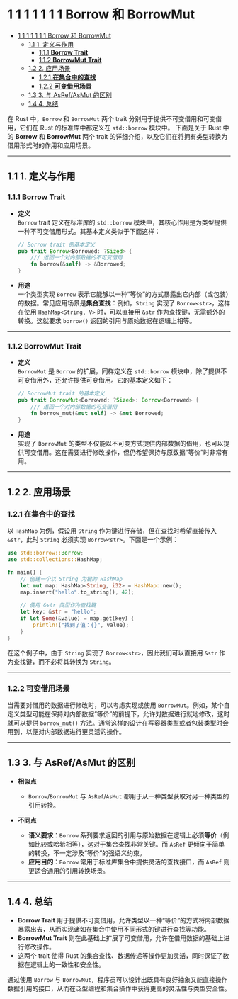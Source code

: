 # 1 1 1 1 1 1 1 Borrow 和 BorrowMut

<!-- TOC START -->
- [1 1 1 1 1 1 1 Borrow 和 BorrowMut](#1-1-1-1-1-1-1-borrow-和-borrowmut)
  - [1.1 1. 定义与作用](#11-1-定义与作用)
    - [1.1.1 **Borrow Trait**](#111-borrow-trait)
    - [1.1.2 **BorrowMut Trait**](#112-borrowmut-trait)
  - [1.2 2. 应用场景](#12-2-应用场景)
    - [1.2.1 **在集合中的查找**](#121-在集合中的查找)
    - [1.2.2 **可变借用场景**](#122-可变借用场景)
  - [1.3 3. 与 AsRef/AsMut 的区别](#13-3-与-asrefasmut-的区别)
  - [1.4 4. 总结](#14-4-总结)
<!-- TOC END -->

在 Rust 中，`Borrow` 和 `BorrowMut` 两个 trait 分别用于提供不可变借用和可变借用，它们在 Rust 的标准库中都定义在 `std::borrow` 模块中。
下面是关于 Rust 中的 **Borrow** 和 **BorrowMut** 两个 trait 的详细介绍，以及它们在将拥有类型转换为借用形式时的作用和应用场景。

---

## 1.1 1. 定义与作用

### 1.1.1 **Borrow Trait**

- **定义**  
  `Borrow` trait 定义在标准库的 `std::borrow` 模块中，其核心作用是为类型提供一种不可变借用形式。其基本定义类似于下面这样：

  ```rust:src/borrow_trait.rs
  // Borrow trait 的基本定义
  pub trait Borrow<Borrowed: ?Sized> {
      /// 返回一个对内部数据的不可变借用
      fn borrow(&self) -> &Borrowed;
  }
  ```

- **用途**  
  一个类型实现 `Borrow` 表示它能够以一种“等价”的方式暴露出它内部（或包装）的数据。常见应用场景是**集合查找**：例如，`String` 实现了 `Borrow<str>`，这样在使用 `HashMap<String, V>` 时，可以直接用 `&str` 作为查找键，无需额外的转换。这就要求 `borrow()` 返回的引用与原始数据在逻辑上相等。

---

### 1.1.2 **BorrowMut Trait**

- **定义**  
  `BorrowMut` 是 `Borrow` 的扩展，同样定义在 `std::borrow` 模块中，除了提供不可变借用外，还允许提供可变借用。它的基本定义如下：

  ```rust:src/borrow_mut_trait.rs
  // BorrowMut trait 的基本定义
  pub trait BorrowMut<Borrowed: ?Sized>: Borrow<Borrowed> {
      /// 返回一个对内部数据的可变借用
      fn borrow_mut(&mut self) -> &mut Borrowed;
  }
  ```

- **用途**  
  实现了 `BorrowMut` 的类型不仅能以不可变方式提供内部数据的借用，也可以提供可变借用。这在需要进行修改操作，但仍希望保持与原数据“等价”时非常有用。

---

## 1.2 2. 应用场景

### 1.2.1 **在集合中的查找**

以 `HashMap` 为例，假设用 `String` 作为键进行存储，但在查找时希望直接传入 `&str`，此时 `String` 必须实现 `Borrow<str>`。下面是一个示例：

```rust:src/borrow_example.rs
use std::borrow::Borrow;
use std::collections::HashMap;

fn main() {
    // 创建一个以 String 为键的 HashMap
    let mut map: HashMap<String, i32> = HashMap::new();
    map.insert("hello".to_string(), 42);
    
    // 使用 &str 类型作为查找键
    let key: &str = "hello";
    if let Some(&value) = map.get(key) {
        println!("找到了值：{}", value);
    }
}

```

在这个例子中，由于 `String` 实现了 `Borrow<str>`，因此我们可以直接用 `&str` 作为查找键，而不必将其转换为 `String`。

---

### 1.2.2 **可变借用场景**

当需要对借用的数据进行修改时，可以考虑实现或使用 `BorrowMut`。例如，某个自定义类型可能在保持对内部数据“等价”的前提下，允许对数据进行就地修改，这时就可以提供 `borrow_mut()` 方法。通常这样的设计在写容器类型或者包装类型时会用到，以便对内部数据进行更灵活的操作。

---

## 1.3 3. 与 AsRef/AsMut 的区别

- **相似点**  
  - `Borrow`/`BorrowMut` 与 `AsRef`/`AsMut` 都用于从一种类型获取对另一种类型的引用转换。
  
- **不同点**  
  - **语义要求**：`Borrow` 系列要求返回的引用与原始数据在逻辑上必须**等价**（例如比较或哈希相等），这对于集合查找非常关键。而 `AsRef` 更倾向于简单的转换，不一定涉及“等价”的强语义约束。
  - **应用目的**：`Borrow` 常用于标准库集合中提供灵活的查找接口，而 `AsRef` 则更适合通用的引用转换场景。

---

## 1.4 4. 总结

- **Borrow Trait** 用于提供不可变借用，允许类型以一种“等价”的方式将内部数据暴露出去，从而实现诸如在集合中使用不同形式的键进行查找等功能。
- **BorrowMut Trait** 则在此基础上扩展了可变借用，允许在借用数据的基础上进行修改操作。
- 这两个 trait 使得 Rust 的集合查找、数据传递等操作更加灵活，同时保证了数据在逻辑上的一致性和安全性。

通过使用 `Borrow` 与 `BorrowMut`，程序员可以设计出既具有良好抽象又能直接操作数据引用的接口，从而在泛型编程和集合操作中获得更高的灵活性与类型安全性。
